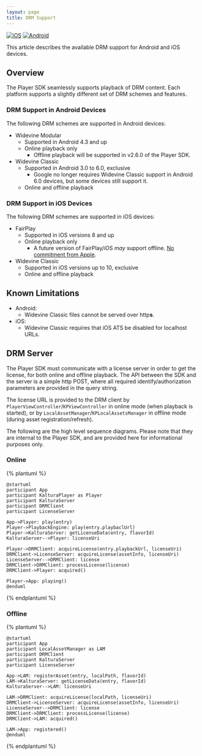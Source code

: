 ```yaml
---
layout: page
title: DRM Support
---
```


[![iOS](https://img.shields.io/badge/iOS-Supported-green.svg)](https://github.com/kaltura/player-sdk-native-ios) 
[![Android](https://img.shields.io/badge/Android-Supported-green.svg)](https://github.com/kaltura/player-sdk-native-android)

This article describes the available DRM support for Android and iOS devices.

## Overview
The Player SDK seamlessly supports playback of DRM content. Each platform supports a slightly different set of DRM schemes and features.

### DRM Support in Android Devices
The following DRM schemes are supported in Android devices:
* Widevine Modular
	* Supported in Android 4.3 and up
	* Online playback only
		* Offline playback will be supported in v2.6.0 of the Player SDK.
* Widevine Classic
    * Supported in Android 3.0 to 6.0, exclusive
        * Google no longer requires Widevine Classic support in Android 6.0 devices, but some devices still support it.
    * Online and offline playback

### DRM Support in iOS Devices
The following DRM schemes are supported in iOS devices:
* FairPlay
	* Supported in iOS versions 8 and up
	* Online playback only
		* A future version of FairPlay/iOS *may* support offline. [No commitment from Apple](https://forums.developer.apple.com/message/18444).
* Widevine Classic
	* Supported in iOS versions up to 10, exclusive
	* Online and offline playback

## Known Limitations
* Android:
	* Widevine Classic files cannot be served over http**s**.
* iOS:
	* Widevine Classic requires that iOS ATS be disabled for localhost URLs.

## DRM Server
The Player SDK must communicate with a license server in order to get the license, for both online
and offline playback. The API between the SDK and the server is a simple http POST, where all required
identify/authorization parameters are provided in the query string.

The license URL is provided to the DRM client by `PlayerViewController`/`KPViewController` in online
mode (when playback is started), or by `LocalAssetManager`/`KPLocalAssetsManager` in offline mode (during
asset registration/refresh).

The following are the high level sequence diagrams. Please note that they are internal to the Player SDK, and are
provided here for informational purposes only.

### Online
{% plantuml %}

    @startuml
    participant App
    participant KalturaPlayer as Player
    participant KalturaServer
    participant DRMClient
    participant LicenseServer

    App->Player: play(entry)
    Player->PlaybackEngine: play(entry.playbaclUrl)
    Player->KalturaServer: getLicenseData(entry, flavorId)
    KalturaServer-->Player: licenseUri

    Player->DRMClient: acquireLicense(entry.playbackUrl, licenseUri)
    DRMClient->LicenseServer: acquireLicense(assetInfo, licenseUri)
    LicenseServer-->DRMClient: license
    DRMClient->DRMClient: processLicense(license)
    DRMClient->Player: acquired()

    Player->App: playing()
    @enduml

{% endplantuml %}

### Offline
{% plantuml %}

    @startuml
    participant App
    participant LocalAssetManager as LAM
    participant DRMClient
    participant KalturaServer
    participant LicenseServer

    App->LAM: registerAsset(entry, localPath, flavorId)
    LAM->KalturaServer: getLicenseData(entry, flavorId)
    KalturaServer-->LAM: licenseUri

    LAM->DRMClient: acquireLicense(localPath, licenseUri)
    DRMClient->LicenseServer: acquireLicense(assetInfo, licenseUri)
    LicenseServer-->DRMClient: license
    DRMClient->DRMClient: processLicense(license)
    DRMClient->LAM: acquired()

    LAM->App: registered()
    @enduml

{% endplantuml %}

